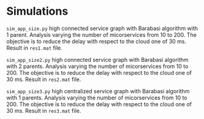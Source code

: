 # Simulations
`sim_app_size.py`
high connected service graph with Barabasi algorithm with 1 parent. Analysis varying the number of micorservices from 10 to 200. The objective is to reduce the delay with respect to the cloud one of 30 ms. Result in `res1.mat` file.

`sim_app_size2.py`
high connected service graph with Barabasi algorithm with 2 parents. Analysis varying the number of micorservices from 10 to 200. The objective is to reduce the delay with respect to the cloud one of 30 ms. Result in `res2.mat` file.

`sim_app_size3.py`
high centralized service graph with Barabasi algorithm with 1 parents. Analysis varying the number of micorservices from 10 to 200. The objective is to reduce the delay with respect to the cloud one of 30 ms. Result in `res3.mat` file.

